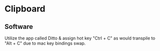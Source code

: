 # Clipboard

## Software

Utilize the app called Ditto & assign hot key "Ctrl + C" as would transpile to "Alt + C" due to mac key bindings swap.
